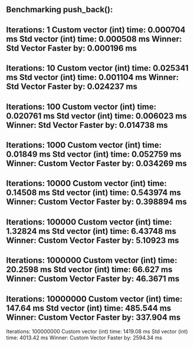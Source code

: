 Benchmarking push_back():
------------------------
Iterations: 1
Custom vector (int) time: 0.000704 ms
Std vector (int) time: 0.000508 ms
Winner: Std Vector
Faster by: 0.000196 ms
---------------------------------
Iterations: 10
Custom vector (int) time: 0.025341 ms
Std vector (int) time: 0.001104 ms
Winner: Std Vector
Faster by: 0.024237 ms
---------------------------------
Iterations: 100
Custom vector (int) time: 0.020761 ms
Std vector (int) time: 0.006023 ms
Winner: Std Vector
Faster by: 0.014738 ms
---------------------------------
Iterations: 1000
Custom vector (int) time: 0.01849 ms
Std vector (int) time: 0.052759 ms
Winner: Custom Vector
Faster by: 0.034269 ms
---------------------------------
Iterations: 10000
Custom vector (int) time: 0.14508 ms
Std vector (int) time: 0.543974 ms
Winner: Custom Vector
Faster by: 0.398894 ms
---------------------------------
Iterations: 100000
Custom vector (int) time: 1.32824 ms
Std vector (int) time: 6.43748 ms
Winner: Custom Vector
Faster by: 5.10923 ms
---------------------------------
Iterations: 1000000
Custom vector (int) time: 20.2598 ms
Std vector (int) time: 66.627 ms
Winner: Custom Vector
Faster by: 46.3671 ms
---------------------------------
Iterations: 10000000
Custom vector (int) time: 147.64 ms
Std vector (int) time: 485.544 ms
Winner: Custom Vector
Faster by: 337.904 ms
---------------------------------
Iterations: 100000000
Custom vector (int) time: 1419.08 ms
Std vector (int) time: 4013.42 ms
Winner: Custom Vector
Faster by: 2594.34 ms
